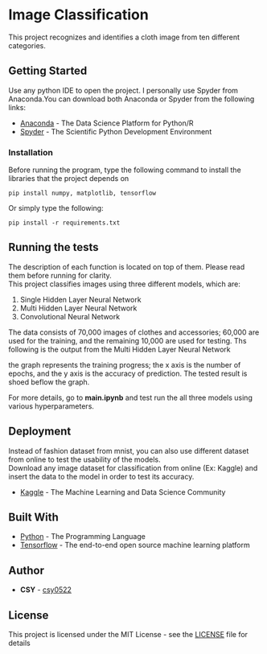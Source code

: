 # Image Classification

This project recognizes and identifies a cloth image from ten different categories.

## Getting Started

Use any python IDE to open the project. I personally use Spyder from Anaconda.You can download both Anaconda or Spyder from the following links:
* [Anaconda](https://www.anaconda.com/distribution/) - The Data Science Platform for Python/R
* [Spyder](https://www.spyder-ide.org/) - The Scientific Python Development Environment

### Installation

Before running the program, type the following command to install the libraries that the project depends on

```
pip install numpy, matplotlib, tensorflow
```
Or simply type the following:

```
pip install -r requirements.txt
```

## Running the tests

The description of each function is located on top of them. Please read them before running for clarity.<br/>
This project classifies images using three different models, which are:<br/>
1. Single Hidden Layer Neural Network<br/>
2. Multi Hidden Layer Neural Network<br/>
3. Convolutional Neural Network<br/>

The data consists of 70,000 images of clothes and accessories; 60,000 are used for the training, and the remaining 10,000 are used for testing.
Ths following is the output from the Multi Hidden Layer Neural Network

the graph represents the training progress; the x axis is the number of epochs, and the y axis is the accuracy of prediction. The tested result is shoed beflow the graph.<br/>

For more details, go to **main.ipynb** and test run the all three models using various hyperparameters.

## Deployment

Instead of fashion dataset from mnist, you can also use different dataset from online to test the usability of the models.<br/>
Download any image dataset for classification from online (Ex: Kaggle) and insert the data to the model in order to test its accuracy.
* [Kaggle](https://www.kaggle.com/) - The Machine Learning and Data Science Community

## Built With

* [Python](https://www.python.org/) - The Programming Language
* [Tensorflow](https://www.tensorflow.org/) - The end-to-end open source machine learning platform

## Author

* **CSY** - [csy0522](https://github.com/csy0522)

## License

This project is licensed under the MIT License - see the [LICENSE](LICENSE) file for details
